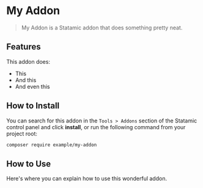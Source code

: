 # My Addon

> My Addon is a Statamic addon that does something pretty neat.

## Features

This addon does:

- This
- And this
- And even this

## How to Install

You can search for this addon in the `Tools > Addons` section of the Statamic control panel and click **install**, or run the following command from your project root:

``` bash
composer require example/my-addon
```

## How to Use

Here's where you can explain how to use this wonderful addon.
